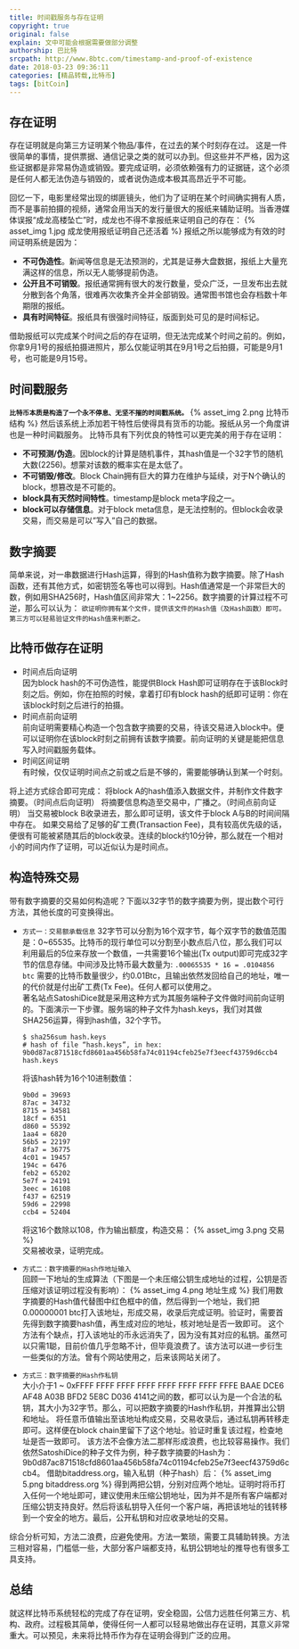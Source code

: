 ```yaml
---
title: 时间戳服务与存在证明
copyright: true
original: false
explain: 文中可能会根据需要做部分调整
authorship: 巴比特
srcpath: http://www.8btc.com/timestamp-and-proof-of-existence
date: 2018-03-23 09:36:11
categories: [精品转载,比特币]
tags: [bitCoin]
---
```


## 存在证明  
存在证明就是向第三方证明某个物品/事件，在过去的某个时刻存在过。
这是一件很简单的事情，提供票据、通信记录之类的就可以办到。但这些并不严格，因为这些证据都是非常易伪造或销毁。要完成证明，必须依赖强有力的证据链，这个必须是任何人都无法伪造与销毁的，或者说伪造成本极其高昂近乎不可能。
<!-- more -->
回忆一下，电影里经常出现的绑匪镜头，他们为了证明在某个时间确实拥有人质，而不是事前拍摄的视频，通常会用当天的发行量很大的报纸来辅助证明。当香港媒体误报“成龙高楼坠亡”时，成龙也不得不拿报纸来证明自己的存在：
{% asset_img 1.jpg 成龙使用报纸证明自己还活着 %}
报纸之所以能够成为有效的时间证明系统是因为：
* **不可伪造性**。新闻等信息是无法预测的，尤其是证券大盘数据，报纸上大量充满这样的信息，所以无人能够提前伪造。
* **公开且不可销毁**。报纸通常拥有很大的发行数量，受众广泛，一旦发布出去就分散到各个角落，很难再次收集齐全并全部销毁。通常图书馆也会存档数十年期限的报纸。
* **具有时间特征**。报纸具有很强时间特征，版面到处可见的是时间标记。  
 
借助报纸可以完成某个时间之后的存在证明，但无法完成某个时间之前的。例如，你拿9月1号的报纸拍摄进照片，那么仅能证明其在9月1号之后拍摄，可能是9月1号，也可能是9月15号。  

## 时间戳服务  
**`比特币本质是构造了一个永不停息、无坚不摧的时间戳系统。`**
{% asset_img 2.png 比特币结构 %}
然后该系统上添加若干特性后使得具有货币的功能。报纸从另一个角度讲也是一种时间戳服务。
比特币具有下列优良的特性可以更完美的用于存在证明：
* **不可预测/伪造**。因block的计算是随机事件，其hash值是一个32字节的随机大数(2256)。想蒙对该数的概率实在是太低了。
* **不可销毁/修改**。Block Chain拥有巨大的算力在维护与延续，对于N个确认的block，想篡改是不可能的。
* **block具有天然时间特性**。timestamp是block meta字段之一。
* **block可以存储信息**。对于block meta信息，是无法控制的。但block会收录交易，而交易是可以”写入”自己的数据。  

## 数字摘要  
简单来说，对一串数据进行Hash运算，得到的Hash值称为数字摘要。除了Hash函数，还有其他方式，如密钥签名等也可以得到。Hash值通常是一个非常巨大的数，例如用SHA256时，Hash值区间非常大：1~2256。数字摘要的计算过程不可逆，那么可以认为：
`欲证明你拥有某个文件，提供该文件的Hash值（及Hash函数）即可。第三方可以轻易验证文件的Hash值来判断之。`  

## 比特币做存在证明  
* 时间点后向证明  
因为block hash的不可伪造性，能提供Block Hash即可证明存在于该Block时刻之后。例如，你在拍照的时候，拿着打印有block hash的纸即可证明：你在该block时刻之后进行的拍摄。  
* 时间点前向证明  
前向证明需要精心构造一个包含数字摘要的交易，待该交易进入block中。便可以证明你在该block时刻之前拥有该数字摘要。前向证明的关键是能把信息写入时间戳服务载体。
* 时间区间证明  
有时候，仅仅证明时间点之前或之后是不够的，需要能够确认到某一个时刻。

将上述方式综合即可完成：
将block A的hash值添入数据文件，并制作文件数字摘要。（时间点后向证明）
将摘要信息构造至交易中，广播之。（时间点前向证明）
当交易被block B收录进去，那么即可证明，该文件于block A与B的时间间隔中存在。
如果交易给了足够的矿工费(Transaction Fee)，具有较高优先级的话，便很有可能被紧随其后的block收录。连续的block约10分钟，那么就在一个相对小的时间内作了证明，可以近似认为是时间点。  

## 构造特殊交易  
带有数字摘要的交易如何构造呢？下面以32字节的数字摘要为例，提出数个可行方法，其他长度的可变换得出。  
* `方式一：交易额承载信息`
32字节可以分割为16个双字节，每个双字节的数值范围是：0~65535。比特币的现行单位可以分割至小数点后八位，那么我们可以利用最后的5位来存放一个数值，一共需要16个输出(Tx output)即可完成32字节的信息存储。中间涉及比特币最大数量为:
`.00065535 * 16 = .0104856 btc`
需要的比特币数量很少，约0.01Btc，且输出依然发回给自己的地址，唯一的代价就是付出矿工费(Tx Fee)。任何人都可以使用之。  
著名站点SatoshiDice就是采用这种方式为其服务端种子文件做时间前向证明的。下面演示一下步骤。服务端的种子文件为hash.keys，我们对其做SHA256运算，得到hash值，32个字节。  
    ```text
    $ sha256sum hash.keys
    # hash of file “hash.keys”, in hex:
    9b0d87ac871518cfd8601aa456b58fa74c01194cfeb25e7f3eecf43759d6ccb4 hash.keys
    ```
    将该hash转为16个10进制数值：
    ```text
    9b0d = 39693
    87ac = 34732
    8715 = 34581
    18cf = 6351
    d860 = 55392
    1aa4 = 6820
    56b5 = 22197
    8fa7 = 36775
    4c01 = 19457
    194c = 6476
    feb2 = 65202
    5e7f = 24191
    3eec = 16108
    f437 = 62519
    59d6 = 22998
    ccb4 = 52404
    ```
    将这16个数除以108，作为输出额度，构造交易：
    {% asset_img 3.png 交易 %}  
    交易被收录，证明完成。  

* `方式二：数字摘要的Hash作地址输入`  
回顾一下地址的生成算法（下图是一个未压缩公钥生成地址的过程，公钥是否压缩对该证明过程没有影响）：
{% asset_img 4.png 地址生成 %}
我们用数字摘要的Hash值代替图中红色框中的值，然后得到一个地址，我们把0.00000001 btc打入该地址，形成交易，收录后完成证明。验证时，需要首先得到数字摘要hash值，再生成对应的地址，核对地址是否一致即可。
这个方法有个缺点，打入该地址的币永远消失了，因为没有其对应的私钥。虽然可以只需1聪，目前价值几乎忽略不计，但毕竟浪费了。该方法可以进一步衍生一些类似的方法。曾有个网站使用之，后来该网站关闭了。  

* `方式三：数字摘要的Hash作私钥`  
大小介于1 ~ 0xFFFF FFFF FFFF FFFF FFFF FFFF FFFF FFFE BAAE DCE6 AF48 A03B BFD2 5E8C D036 4141之间的数，都可以认为是一个合法的私钥，其大小为32字节。那么，可以把数字摘要的Hash作私钥，并推算出公钥和地址。
将任意币值输出至该地址构成交易，交易收录后，通过私钥再转移走即可。这样便在block chain里留下了这个地址。验证时重复该过程，检查地址是否一致即可。
该方法不会像方法二那样形成浪费，也比较容易操作。我们依然SatoshiDice的种子文件为例，种子数字摘要的Hash为：9b0d87ac871518cfd8601aa456b58fa74c01194cfeb25e7f3eecf43759d6ccb4。
借助bitaddress.org，输入私钥（种子hash）后：
{% asset_img 5.png bitaddress.org %}
得到两把公钥，分别对应两个地址。证明时将币打入任何一个地址即可，建议使用未压缩公钥地址，因为并不是所有客户端都对压缩公钥支持良好。然后将该私钥导入任何一个客户端，再把该地址的钱转移到一个安全的地方。最后，公开私钥和对应收录地址的交易。  

综合分析可知，方法二浪费，应避免使用。方法一繁琐，需要工具辅助转换。方法三相对容易，门槛低一些，大部分客户端都支持，私钥公钥地址的推导也有很多工具支持。

## 总结  
就这样比特币系统轻松的完成了存在证明，安全稳固，公信力远胜任何第三方、机构、政府。过程极其简单，使得任何一人都可以轻易地做出存在证明，其意义非常重大。可以预见，未来将比特币作为存在证明会得到广泛的应用。
 

